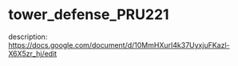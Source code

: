 # tower_defense_PRU221

description: https://docs.google.com/document/d/10MmHXurI4k37UyxjuFKazl-X6X5zr_hj/edit
